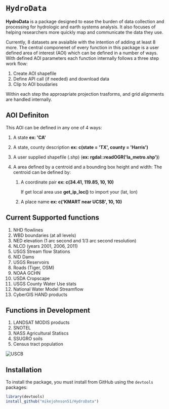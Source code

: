 `HydroData`
================

**HydroData** is a package designed to ease the burden of data collection and processing for hydrologic and earth systems analysis. It also focuses of helping researchers more quickly map and communicate the data they use.

Currently, 8 datasets are avaialble with the intention of adding at least 8 more. The central componenet of every function in this package is a user defined area of interest (AOI) which can be defined in a number of ways. With defined AOI parameters each function internally follows a three step work flow:

1. Create AOI shapefile
2. Define API call (if needed) and download data  
3. Clip to AOI boudaries 

Within each step the approapriate projection trasforms, and grid alignments are handled internally. 

## AOI Definiton
This AOI can be defined in any one of 4 ways:

 1) A state **ex: 'CA'**
 2) A state, county description **ex: c(state = 'TX', county = 'Harris')**
 2) A user supplied shapefile (.shp) (**ex: rgdal::readOGR('la_metro.shp')**)
 3) A area defined by a centroid and a bounding box height and width:
      The centroid can be defined by:
        
       1. A coordinate pair **ex: c(34.41, 119.85, 10, 10)**
            
            If get local area use **get_ip_loc()** to import your (lat, lon)
        
       2. A place name **ex: c('KMART near UCSB', 10, 10)**
        
## Current Supported functions
 1) NHD flowlines
 2) WBD boundaries (at all levels)
 3) NED elevation (1 arc second and 1/3 arc second resolution) 
 4) NLCD (years 2001, 2006, 2011)
 5) USGS Stream flow Stations
 6) NID Dams
 7) USGS Reservoirs
 8) Roads (Tiger, OSM)
 9) NOAA GCHN
 10) USDA Cropscape
 11) USGS County Water Use stats
 12) National Water Model Streamflow
 13) CyberGIS HAND products
 
## Functions in Development
 
 1) LANDSAT MODIS products
 2) SNOTEL
 3) NASS Agricultural Statiscs
 4) SSUGRO soils
 5) Census tract population
 
![USCB](https://www.ucsb.edu/graphic-identity/downloads/wave/ucsbwave-black.png)

## Installation

To install the  package, you must install from GitHub using the `devtools` packages:

```r
library(devtools)
install_github("mikejohnson51/HydroData")
```
